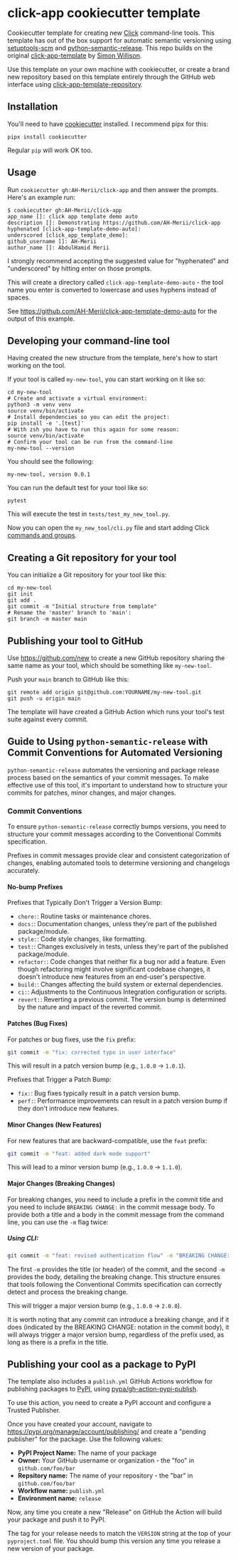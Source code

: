 # click-app cookiecutter template

Cookiecutter template for creating new [Click](https://click.palletsprojects.com/) command-line tools. This template has out of the box support for automatic semantic versioning using [setuptools-scm](https://setuptools-scm.readthedocs.io/) and [python-semantic-release](https://python-semantic-release.readthedocs.io/en/latest/). This repo builds on the original [click-app-template](https://github.com/simonw/click-app) by [Simon Willison](https://github.com/simonw).

Use this template on your own machine with cookiecutter, or create a brand new repository based on this template entirely through the GitHub web interface using [click-app-template-repository](https://github.com/AH-Merii/click-app-template-repository).

## Installation

You'll need to have [cookiecutter](https://cookiecutter.readthedocs.io/) installed. I recommend pipx for this:

    pipx install cookiecutter

Regular `pip` will work OK too.

## Usage

Run `cookiecutter gh:AH-Merii/click-app` and then answer the prompts. Here's an example run:

    $ cookiecutter gh:AH-Merii/click-app
    app_name []: click app template demo auto
    description []: Demonstrating https://github.com/AH-Merii/click-app
    hyphenated [click-app-template-demo-auto]: 
    underscored [click_app_template_demo]: 
    github_username []: AH-Merii
    author_name []: AbdulHamid Merii

I strongly recommend accepting the suggested value for "hyphenated" and "underscored" by hitting enter on those prompts.

This will create a directory called `click-app-template-demo-auto` - the tool name you enter is converted to lowercase and uses hyphens instead of spaces.

See https://github.com/AH-Merii/click-app-template-demo-auto for the output of this example.

## Developing your command-line tool

Having created the new structure from the template, here's how to start working on the tool.

If your tool is called `my-new-tool`, you can start working on it like so:

    cd my-new-tool
    # Create and activate a virtual environment:
    python3 -m venv venv
    source venv/bin/activate
    # Install dependencies so you can edit the project:
    pip install -e '.[test]'
    # With zsh you have to run this again for some reason:
    source venv/bin/activate
    # Confirm your tool can be run from the command-line
    my-new-tool --version

You should see the following:

    my-new-tool, version 0.0.1

You can run the default test for your tool like so:

    pytest

This will execute the test in `tests/test_my_new_tool.py`.

Now you can open the `my_new_tool/cli.py` file and start adding Click [commands and groups](https://click.palletsprojects.com/en/7.x/commands/).

## Creating a Git repository for your tool

You can initialize a Git repository for your tool like this:

    cd my-new-tool
    git init
    git add .
    git commit -m "Initial structure from template"
    # Rename the 'master' branch to 'main':
    git branch -m master main

## Publishing your tool to GitHub

Use https://github.com/new to create a new GitHub repository sharing the same name as your tool, which should be something like `my-new-tool`.

Push your `main` branch to GitHub like this:

    git remote add origin git@github.com:YOURNAME/my-new-tool.git
    git push -u origin main

The template will have created a GitHub Action which runs your tool's test suite against every commit.

## Guide to Using `python-semantic-release` with Commit Conventions for Automated Versioning

`python-semantic-release` automates the versioning and package release process based on the semantics of your commit messages. To make effective use of this tool, it's important to understand how to structure your commits for patches, minor changes, and major changes.


### Commit Conventions

To ensure `python-semantic-release` correctly bumps versions, you need to structure your commit messages according to the Conventional Commits specification.

Prefixes in commit messages provide clear and consistent categorization of changes, enabling automated tools to determine versioning and changelogs accurately.

#### No-bump Prefixes
Prefixes that Typically Don't Trigger a Version Bump:
* `chore:`: Routine tasks or maintenance chores.
* `docs:`: Documentation changes, unless they're part of the published package/module.
* `style:`: Code style changes, like formatting.
* `test:`: Changes exclusively in tests, unless they're part of the published package/module.
* `refactor:`: Code changes that neither fix a bug nor add a feature. Even though refactoring might involve significant codebase changes, it doesn't introduce new features from an end-user's perspective.
* `build:`: Changes affecting the build system or external dependencies.
* `ci:`: Adjustments to the Continuous Integration configuration or scripts.
* `revert:`: Reverting a previous commit. The version bump is determined by the nature and impact of the reverted commit.

#### Patches (Bug Fixes)

For patches or bug fixes, use the `fix` prefix:

```bash
git commit -m "fix: corrected typo in user interface"
```

This will result in a patch version bump (e.g., `1.0.0` -> `1.0.1`).

Prefixes that Trigger a Patch Bump:

* `fix:`: Bug fixes typically result in a patch version bump.
* `perf:`: Performance improvements can result in a patch version bump if they don't introduce new features.

#### Minor Changes (New Features)

For new features that are backward-compatible, use the `feat` prefix:

```bash
git commit -m "feat: added dark mode support"
```

This will lead to a minor version bump (e.g., `1.0.0` -> `1.1.0`).


#### Major Changes (Breaking Changes)

For breaking changes, you need to include a prefix in the commit title and you need to include `BREAKING CHANGE:` in the commit message body. To provide both a title and a body in the commit message from the command line, you can use the `-m` flag twice:

##### Using CLI:
```bash
git commit -m "feat: revised authentication flow" -m "BREAKING CHANGE: new authentication method, old method deprecated"
```


The first `-m` provides the title (or header) of the commit, and the second `-m` provides the body, detailing the breaking change. This structure ensures that tools following the Conventional Commits specification can correctly detect and process the breaking change.

This will trigger a major version bump (e.g., `1.0.0` -> `2.0.0`).

It is worth noting that any commit can introduce a breaking change, and if it does (indicated by the BREAKING CHANGE: notation in the commit body), it will always trigger a major version bump, regardless of the prefix used, as long as there is a prefix in the title.

## Publishing your cool as a package to PyPI

The template also includes a `publish.yml` GitHub Actions workflow for publishing packages to [PyPI](https://pypi.org/), using [pypa/gh-action-pypi-publish](https://github.com/pypa/gh-action-pypi-publish).

To use this action, you need to create a PyPI account and configure a Trusted Publisher.

Once you have created your account, navigate to https://pypi.org/manage/account/publishing/ and create a "pending publisher" for the package. Use the following values:

- **PyPI Project Name:** The name of your package
- **Owner:** Your GitHub username or organization - the "foo" in `github.com/foo/bar`
- **Repsitory name:** The name of your repository - the "bar" in `github.com/foo/bar`
- **Workflow name:** `publish.yml`
- **Environment name:** `release`

Now, any time you create a new "Release" on GitHub the Action will build your package and push it to PyPI.

The tag for your release needs to match the `VERSION` string at the top of your `pyproject.toml` file. You should bump this version any time you release a new version of your package.
